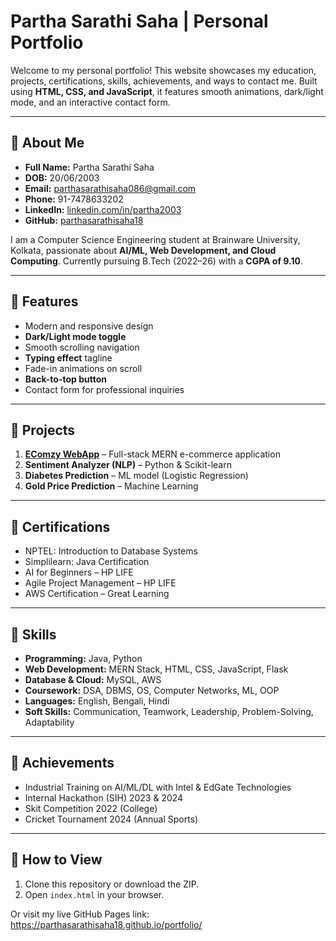 # Partha Sarathi Saha | Personal Portfolio

Welcome to my personal portfolio! This website showcases my education, projects, certifications, skills, achievements, and ways to contact me. Built using **HTML, CSS, and JavaScript**, it features smooth animations, dark/light mode, and an interactive contact form.

---

## 🔹 About Me
- **Full Name:** Partha Sarathi Saha  
- **DOB:** 20/06/2003  
- **Email:** parthasarathisaha086@gmail.com  
- **Phone:** 91-7478633202  
- **LinkedIn:** [linkedin.com/in/partha2003](https://www.linkedin.com/in/partha2003/)  
- **GitHub:** [parthasarathisaha18](https://github.com/parthasarathisaha18)  

I am a Computer Science Engineering student at Brainware University, Kolkata, passionate about **AI/ML, Web Development, and Cloud Computing**. Currently pursuing B.Tech (2022–26) with a **CGPA of 9.10**.

---

## 🔹 Features
- Modern and responsive design  
- **Dark/Light mode toggle**  
- Smooth scrolling navigation  
- **Typing effect** tagline  
- Fade-in animations on scroll  
- **Back-to-top button**  
- Contact form for professional inquiries  

---

## 🔹 Projects
1. **[EComzy WebApp](https://github.com/parthasarathisaha18/Ecomzy-WebApp.git)** – Full-stack MERN e-commerce application  
2. **Sentiment Analyzer (NLP)** – Python & Scikit-learn  
3. **Diabetes Prediction** – ML model (Logistic Regression)  
4. **Gold Price Prediction** – Machine Learning  

---

## 🔹 Certifications
- NPTEL: Introduction to Database Systems  
- Simplilearn: Java Certification  
- AI for Beginners – HP LIFE  
- Agile Project Management – HP LIFE  
- AWS Certification – Great Learning  

---

## 🔹 Skills
- **Programming:** Java, Python  
- **Web Development:** MERN Stack, HTML, CSS, JavaScript, Flask  
- **Database & Cloud:** MySQL, AWS  
- **Coursework:** DSA, DBMS, OS, Computer Networks, ML, OOP  
- **Languages:** English, Bengali, Hindi  
- **Soft Skills:** Communication, Teamwork, Leadership, Problem-Solving, Adaptability  

---

## 🔹 Achievements
- Industrial Training on AI/ML/DL with Intel & EdGate Technologies  
- Internal Hackathon (SIH) 2023 & 2024  
- Skit Competition 2022 (College)  
- Cricket Tournament 2024 (Annual Sports)  

---

## 🔹 How to View
1. Clone this repository or download the ZIP.  
2. Open `index.html` in your browser.  

Or visit my live GitHub Pages link:  
https://parthasarathisaha18.github.io/portfolio/
